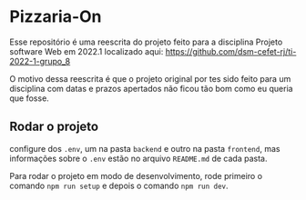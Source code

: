 # Pizzaria-On

Esse repositório é uma reescrita do projeto feito para a disciplina Projeto software Web em 2022.1 localizado aqui: https://github.com/dsm-cefet-rj/ti-2022-1-grupo_8

O motivo dessa reescrita é que o projeto original por tes sido feito para um disciplina com datas e prazos apertados não ficou tão bom como eu queria que fosse.

## Rodar o projeto

configure dos `.env`, um na pasta `backend` e outro na pasta `frontend`, mas informações sobre o `.env` estão no arquivo `README.md` de cada pasta.

Para rodar o projeto em modo de desenvolvimento, rode primeiro o comando `npm run setup` e depois o comando `npm run dev`.


